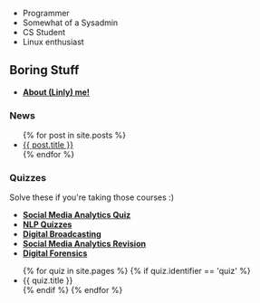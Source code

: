 - Programmer 
- Somewhat of a Sysadmin 
- CS Student
- Linux enthusiast 


## Boring Stuff  

- **[About (Linly) me!](https://linlyboi.github.io/about)**



### News 

<ul>
  {% for post in site.posts %}
    <li>
      <a href="{{ post.url }}">{{ post.title }}</a>
    </li>
  {% endfor %}
</ul>

### Quizzes

Solve these if you're taking those courses :)
- **[Social Media Analytics Quiz](https://linlyboi.github.io/quizzes/sma-quiz)**
- **[NLP Quizzes](https://linlyboi.github.io/quizzes/nlp)**
- **[Digital Broadcasting](https://linlyboi.github.io/quizzes/broadcasting-quiz)**
- **[Social Media Analytics Revision](https://linlyboi.github.io/quizzes/sma-revision)**
- **[Digital Forensics](https://linlyboi.github.io/quizzes/forensics)**
<ul>
  {% for quiz in site.pages %}
    {% if quiz.identifier == 'quiz' %}
  <li>
    {{ quiz.title }}
  </li>
  {% endif %}
  {% endfor %}
</ul>
